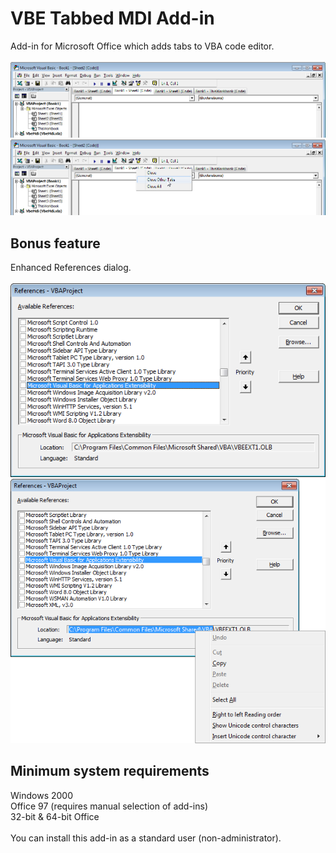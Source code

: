 # VBE Tabbed MDI Add-in
Add-in for Microsoft Office which adds tabs to VBA code editor.<br>
<br>
![alt text](https://github.com/T800G/VBE-Tabbed-MDI-Add-in/blob/master/1.png)<br>
![alt text](https://github.com/T800G/VBE-Tabbed-MDI-Add-in/blob/master/2.png)<br>

## Bonus feature
Enhanced References dialog.<br>
<br>
![alt text](https://github.com/T800G/VBE-Tabbed-MDI-Add-in/blob/master/3.png)<br>
![alt text](https://github.com/T800G/VBE-Tabbed-MDI-Add-in/blob/master/4.png)<br>

## Minimum system requirements
Windows 2000<br>
Office 97 (requires manual selection of add-ins)<br>
32-bit & 64-bit Office<br>
<br>
You can install this add-in as a standard user (non-administrator).
